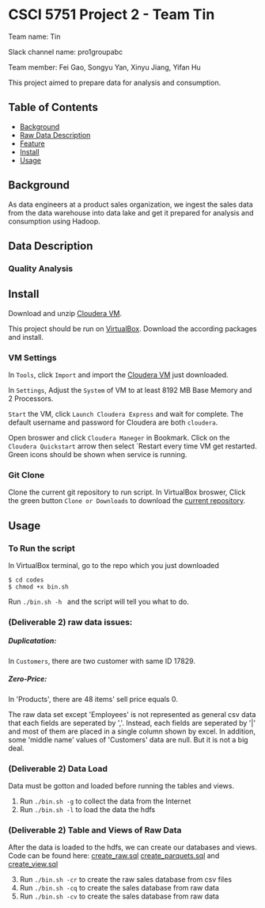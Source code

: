 # CSCI 5751 Project 2 - Team Tin

Team name: Tin

Slack channel name: pro1groupabc

Team member: Fei Gao, Songyu Yan, Xinyu Jiang, Yifan Hu

This project aimed to prepare data for analysis and consumption. 

## Table of Contents
- [Background](#background)
- [Raw Data Description](#DataDescription)
- [Feature](#Feature) 
- [Install](#Install)
- [Usage](#Usage)

## Background 

As data engineers at a product sales organization, we ingest the sales data from the data warehouse into data lake and get it prepared for analysis and consumption using Hadoop.

## Data Description
### Quality Analysis

## Install

Download and unzip [Cloudera VM](https://drive.google.com/drive/u/1/folders/1V8aD1qHnJyuC6Hg1tL8SvKtEzrAyNlD6). 

This project should be run on [VirtualBox](https://www.virtualbox.org/wiki/Downloads). Download the according packages and install. 

### VM Settings

In `Tools`, click `Import` and import the [Cloudera VM](https://drive.google.com/drive/u/1/folders/1V8aD1qHnJyuC6Hg1tL8SvKtEzrAyNlD6) just downloaded.

In `Settings`, Adjust the `System` of VM to at least 8192 MB Base Memory and 2 Processors. 

`Start` the VM, click `Launch Cloudera Express` and wait for complete. The default username and password for Cloudera are both `cloudera`.

Open broswer and click `Cloudera Maneger` in Bookmark. Click on the  `Cloudera Quickstart` arrow then select `Restart every time VM get restarted. Green icons should be shown when service is running.

### Git Clone

Clone the current git repository to run script. In VirtualBox broswer, Click the green button `Clone or Downloads` to download the [current repository](https://github.umn.edu/huxxx988/5751_proj2).

## Usage

### To Run the script

In VirtualBox terminal, go to the repo which you just downloaded
```
$ cd codes
$ chmod +x bin.sh
```
Run `./bin.sh -h ` and the script will tell you what to do.


### (Deliverable 2) raw data issues:
##### Duplicatation: 
In `Customers`, there are two customer with same ID 17829.

##### Zero-Price:
In 'Products', there are 48 items' sell price equals 0.

The raw data set except 'Employees' is not represented as general csv data that each fields are seperated by ','. Instead, each fields are seperated by '|' and most of them are placed in a single column shown by excel. In addition, some 'middle name' values of 'Customers' data are null. But it is not a big deal.

### (Deliverable 2) Data Load
Data must be gotton and loaded before running the tables and views. 
1. Run `./bin.sh -g` to collect the data from the Internet
2. Run `./bin.sh -l` to load the data the hdfs

### (Deliverable 2) Table and Views of Raw Data 
After the data is loaded to the hdfs, we can create our databases and views. Code can be found here: [create_raw.sql](/codes/create_raw.sql) [create_parquets.sql](/codes/create_parquets.sql) and [create_view.sql](/codes/create_view.sql)

3. Run `./bin.sh -cr` to create the raw sales database from csv files
4. Run `./bin.sh -cq` to create the sales database from raw data
5. Run `./bin.sh -cv` to create the sales database from raw data
### 
